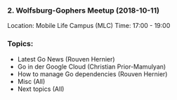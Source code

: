 ### 2. Wolfsburg-Gophers Meetup (2018-10-11)

Location: Mobile Life Campus (MLC)
Time: 17:00 - 19:00

### Topics:

- Latest Go News (Rouven Hernier)
- Go in der Google Cloud (Christian Prior-Mamulyan)
- How to manage Go dependencies (Rouven Hernier)
- Misc (All)
- Next topics (All)

